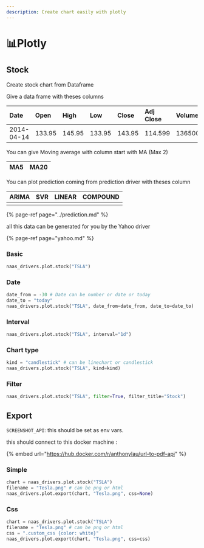 ```yaml
---
description: Create chart easily with plotly
---
```


# 📊Plotly

## Stock

Create stock chart from Dataframe

Give a data frame with theses columns

| Date | Open | High | Low | Close | Adj Close | Volume | Company |
| :--- | :--- | :--- | :--- | :--- | :--- | :--- | :--- |
| 2014-04-14 | 133.95 | 145.95 | 133.95 | 143.95 | 114.599 | 13650000 | TSLA |

You can give Moving average with column start with MA \(Max 2\)

| MA5 | MA20 |
| :--- | :--- |


You can plot prediction coming from prediction driver with theses column

| ARIMA | SVR | LINEAR | COMPOUND |
| :--- | :--- | :--- | :--- |
|  |  |  |  |

{% page-ref page="../prediction.md" %}

all this data can be generated for you by the Yahoo driver

{% page-ref page="yahoo.md" %}

### Basic

```python
naas_drivers.plot.stock("TSLA")
```

### Date

```python
date_from = -30 # Date can be number or date or today
date_to = "today"
naas_drivers.plot.stock("TSLA", date_from=date_from, date_to=date_to)
```

### Interval

```python
naas_drivers.plot.stock("TSLA", interval="1d")
```

### Chart type

```python
kind = "candlestick" # can be linechart or candlestick
naas_drivers.plot.stock("TSLA", kind=kind)
```

### Filter

```python
naas_drivers.plot.stock("TSLA", filter=True, filter_title="Stock")
```

## Export

`SCREENSHOT_API`: this should be set as env vars.

this should connect to this docker machine :

{% embed url="https://hub.docker.com/r/anthonylau/url-to-pdf-api" %}



### Simple

```python
chart = naas_drivers.plot.stock("TSLA")
filename = "Tesla.png" # can be png or html
naas_drivers.plot.export(chart, "Tesla.png", css=None)
```

### Css

```python
chart = naas_drivers.plot.stock("TSLA")
filename = "Tesla.png" # can be png or html
css = ".custom_css {color: white}"
naas_drivers.plot.export(chart, "Tesla.png", css=css)
```

